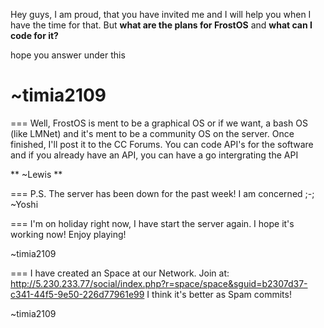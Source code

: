 Hey guys,
I am proud, that you have invited me and I will help you when I have the time for that. But **what are the plans for FrostOS** and **what can I code for it?**

hope you answer under this 

# ~timia2109

===
Well,
FrostOS is ment to be a graphical OS or if we want, a bash OS (like LMNet) and it's ment to be a community OS on the server.
Once finished, I'll post it to the CC Forums. You can code API's for the software and if you already have an API, you can have a go intergrating the API

** ~Lewis **

===
P.S. The server has been down for the past week! I am concerned ;-;
~Yoshi

===
I'm on holiday right now, I have start the server again. I hope it's working now!
Enjoy playing!

~timia2109

===
I have created an Space at our Network. Join at: http://5.230.233.77/social/index.php?r=space/space&sguid=b2307d37-c341-44f5-9e50-226d77961e99
I think it's better as Spam commits!

~timia2109

